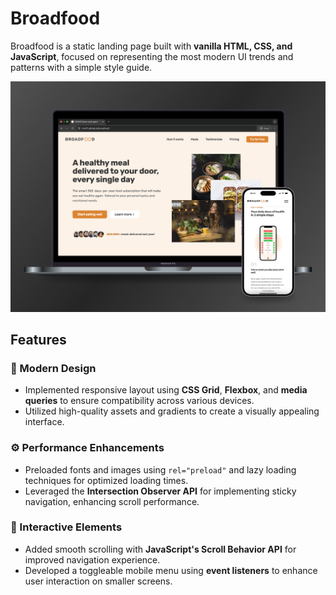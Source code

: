 # Broadfood

Broadfood is a static landing page built with **vanilla HTML, CSS, and JavaScript**, focused on representing the most modern UI trends and patterns with a simple style guide.

![Broadfood Screenshot](broadfood-mockup.png)

## Features

### 🎨 Modern Design
- Implemented responsive layout using **CSS Grid**, **Flexbox**, and **media queries** to ensure compatibility across various devices.
- Utilized high-quality assets and gradients to create a visually appealing interface.

### ⚙️ Performance Enhancements
- Preloaded fonts and images using `rel="preload"` and lazy loading techniques for optimized loading times.
- Leveraged the **Intersection Observer API** for implementing sticky navigation, enhancing scroll performance.

### 🔄 Interactive Elements
- Added smooth scrolling with **JavaScript's Scroll Behavior API** for improved navigation experience.
- Developed a toggleable mobile menu using **event listeners** to enhance user interaction on smaller screens.

